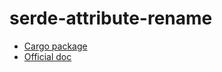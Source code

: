 # serde-attribute-rename

* [Cargo package](https://crates.io/crates/serde-attribute-rename)
* [Official doc](https://serde.rs/container-attrs.html#rename)
